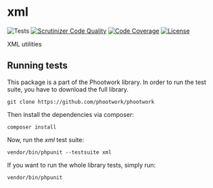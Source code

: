 # xml

![Tests](https://github.com/phootwork/phootwork/workflows/Tests/badge.svg)
[![Scrutinizer Code Quality](https://scrutinizer-ci.com/g/phootwork/phootwork/badges/quality-score.png?b=master)](https://scrutinizer-ci.com/g/phootwork/phootwork/?branch=master)
[![Code Coverage](https://scrutinizer-ci.com/g/phootwork/phootwork/badges/coverage.png?b=master)](https://scrutinizer-ci.com/g/phootwork/phootwork/?branch=master)
[![License](https://img.shields.io/github/license/phootwork/xml.svg?style=flat-square)](https://packagist.org/packages/phootwork/xml)

XML utilities

## Running tests

This package is a part of the Phootwork library. In order to run the test suite, you have to download the full library.

```
git clone https://github.com/phootwork/phootwork
```
Then install the dependencies via composer:

```
composer install
```
Now, run the *xml* test suite:

```
vendor/bin/phpunit --testsuite xml
```
If you want to run the whole library tests, simply run:

```
vendor/bin/phpunit
```

